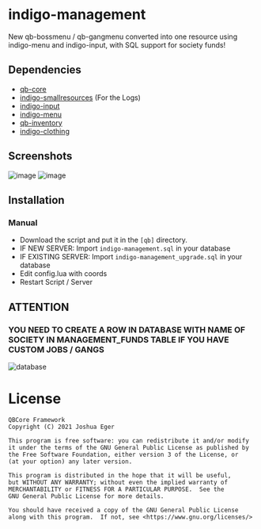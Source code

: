 # indigo-management

New qb-bossmenu / qb-gangmenu converted into one resource using indigo-menu and indigo-input, with SQL support for society funds!

## Dependencies
- [qb-core](https://github.com/qbcore-framework/qb-core)
- [indigo-smallresources](https://github.com/qbcore-framework/indigo-smallresources) (For the Logs)
- [indigo-input](https://github.com/qbcore-framework/indigo-input)
- [indigo-menu](https://github.com/qbcore-framework/indigo-menu)
- [qb-inventory](https://github.com/qbcore-framework/qb-inventory)
- [indigo-clothing](https://github.com/qbcore-framework/indigo-clothing)

## Screenshots
![image](https://i.imgur.com/9yiQZDX.png)
![image](https://i.imgur.com/MRMWeqX.png)

## Installation
### Manual
- Download the script and put it in the `[qb]` directory.
- IF NEW SERVER: Import `indigo-management.sql` in your database
- IF EXISTING SERVER: Import `indigo-management_upgrade.sql` in your database
- Edit config.lua with coords
- Restart Script / Server

## ATTENTION
### YOU NEED TO CREATE A ROW IN DATABASE WITH NAME OF SOCIETY IN MANAGEMENT_FUNDS TABLE IF YOU HAVE CUSTOM JOBS / GANGS
![database](https://i.imgur.com/6cd3NLU.png)

# License

    QBCore Framework
    Copyright (C) 2021 Joshua Eger

    This program is free software: you can redistribute it and/or modify
    it under the terms of the GNU General Public License as published by
    the Free Software Foundation, either version 3 of the License, or
    (at your option) any later version.

    This program is distributed in the hope that it will be useful,
    but WITHOUT ANY WARRANTY; without even the implied warranty of
    MERCHANTABILITY or FITNESS FOR A PARTICULAR PURPOSE.  See the
    GNU General Public License for more details.

    You should have received a copy of the GNU General Public License
    along with this program.  If not, see <https://www.gnu.org/licenses/>
